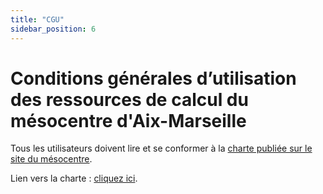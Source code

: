 ```yaml
---
title: "CGU"
sidebar_position: 6
---
```



# Conditions générales d’utilisation des ressources de calcul du mésocentre d'Aix-Marseille

Tous les utilisateurs doivent lire et se conformer à la [charte publiée sur le site du mésocentre](https://mesocentre.univ-amu.fr/charte).

Lien vers la charte : [cliquez ici](https://mesocentre.univ-amu.fr/charte).
